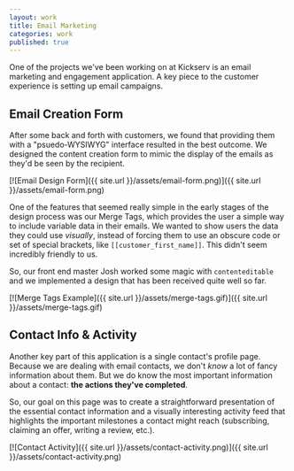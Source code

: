 ```yaml
---
layout: work
title: Email Marketing
categories: work
published: true
---
```


One of the projects we've been working on at Kickserv is an email marketing and engagement application. A key piece to the customer experience is setting up email campaigns.

## Email Creation Form

After some back and forth with customers, we found that providing them with a "psuedo-WYSIWYG" interface resulted in the best outcome. We designed the content creation form to mimic the display of the emails as they'd be seen by the recipient.

[![Email Design Form]({{ site.url }}/assets/email-form.png)]({{ site.url }}/assets/email-form.png)

One of the features that seemed really simple in the early stages of the design process was our Merge Tags, which provides the user a simple way to include variable data in their emails. We wanted to show users the data they could use *visually*, instead of forcing them to use an obscure code or set of special brackets, like `[[customer_first_name]]`. This didn't seem incredibly friendly to us.

So, our front end master Josh worked some magic with `contenteditable` and we implemented a design that has been received quite well so far.

[![Merge Tags Example]({{ site.url }}/assets/merge-tags.gif)]({{ site.url }}/assets/merge-tags.gif)

## Contact Info & Activity

Another key part of this application is a single contact's profile page. Because we are dealing with email contacts, we don't *know* a lot of fancy information about them. But we do know the most important information about a contact: **the actions they've completed**.

So, our goal on this page was to create a straightforward presentation of the essential contact information and a visually interesting activity feed that highlights the important milestones a contact might reach (subscribing, claiming an offer, writing a review, etc.).

[![Contact Activity]({{ site.url }}/assets/contact-activity.png)]({{ site.url }}/assets/contact-activity.png)
